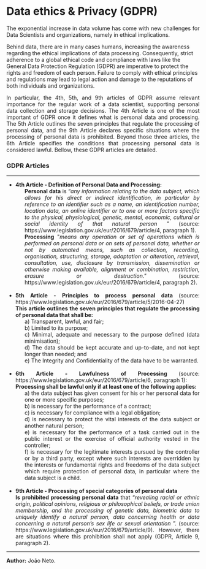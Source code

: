 # Data ethics & Privacy (GDPR)

<p align="justify"> The exponential increase in data volume has come with new challenges for Data Scientists and organizations, namely in ethical implications. </p>
Behind data, there are in many cases humans, increasing the awareness regarding the ethical implications of data processing. Consequently, strict adherence to a global ethical code and compliance with laws like the General Data Protection Regulation (GDPR) are imperative to protect the rights and freedom of each person. Failure to comply with ethical principles and regulations may lead to legal action and damage to the reputations of both individuals and organizations. </p>
  

<p align="justify"> In particular, the 4th, 5th, and 9th articles of GDPR assume relevant importance for the regular work of a data scientist, supporting personal data collection and storage decisions. The 4th Article is one of the most important of GDPR once it defines what is personal data and processing. The 5th Article outlines the seven principles that regulate the processing of personal data, and the 9th Article declares specific situations where the processing of personal data is prohibited. Beyond those three articles, the 6th Article specifies the conditions that processing personal data is considered lawful. Bellow, these GDPR articles are detailed. </p>

### GDPR Articles
--------------------------------
<ul>
 <li align="justify"> <b> 4th Article - Definition of Personal Data and Processing: </b>  <br>
   <ol> <b>Personal data</b> is “<i>any information relating to the data subject, which allows for his direct or indirect identification, in particular by reference to an identifier such as a name, an identification number, location data, an online identifier or to one or more factors specific to the physical, physiological, genetic, mental, economic, cultural or social identity of that natural person </i>” (source: https://www.legislation.gov.uk/eur/2016/679/article/4, paragraph 1).
   </ol>
<ol><b>Processing</b> "<i>means any operation or set of operations which is performed on personal data or on sets of personal data, whether or not by automated means, such as collection, recording, organisation, structuring, storage, adaptation or alteration, retrieval, consultation, use, disclosure by transmission, dissemination or otherwise making available, alignment or combination, restriction, erasure or destruction."</i> (source: https://www.legislation.gov.uk/eur/2016/679/article/4, paragraph 2). 
   </ol>
  </li>
 <br>
 <li align="justify"> <b>5th Article -  Principles to process personal data </b> (source: https://www.legislation.gov.uk/eur/2016/679/article/5/2016-04-27)<br>
   <b>This article outlines the seven principles that regulate the processing of personal data that shall be:</b> <br>
   <ol>
     a) Transparent, lawful, and fair; <br>   
     b) Limited to its purpose; <br>
     c) Minimal, adequate and necessary to the purpose defined (data minimisation); <br>
     d) The data should be kept accurate and up-to-date, and not kept longer than needed; and <br>
     e) The Integrity and Confidentiality of the data have to be warranted. <br>
   </ol>
  </li>
   <br>
  <li align="justify"> 
    <b>6th Article -  Lawfulness of Processing </b> (source: https://www.legislation.gov.uk/eur/2016/679/article/6, paragraph 1): <br>
    <b>Processing shall be lawful only if at least one of the following applies:</b>
      <ol>
        a) the data subject has given consent for his or her personal data for one or more specific purposes; <br>
        b) is necessary for the performance of a contract; <br>
        c) is necessary for compliance with a legal obligation; <br>
        d) is necessary to protect the vital interests of the data subject or another natural person;<br>
        e) is necessary for the performance of a task carried out in the public interest or the exercise of official authority vested in the controller; <br>
        f) is necessary for the legitimate interests pursued by the controller or by a third party, except where such interests are overridden by the interests or fundamental rights and freedoms of the data subject which require protection of personal data, in particular where the data subject is a child. <br>
      </ol>
    </li> 
   <br>
  <li align="justify">
   <b> 9th Article - Processing of special categories of personal data </b><br>
    <b> Is prohibited processing personal data </b> that “<i>revealing racial or ethnic origin, political opinions, religious or philosophical beliefs, or trade union membership, and the processing of genetic data, biometric data to uniquely identify a natural person, data concerning health or data concerning a natural person’s sex life or sexual orientation </i>”. (source: https://www.legislation.gov.uk/eur/2016/679/article/9). However, there are situations where this prohibition shall not apply (GDPR, Article 9, paragraph 2). 
  </li>
</ul>

--------------------------------
<b>Author:</b> João Neto.

